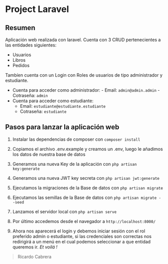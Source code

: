 
# Project Laravel


## Resumen

Aplicación web realizada con laravel.
Cuenta con 3 CRUD pertenecientes a las entidades siguientes:

 - Usuarios
 - Libros
 - Pedidos
 
 Tambíen cuenta con un Login con Roles de usuarios de tipo administrador y estudiante.
 
 - Cuenta para acceder como administrador:
       - Email: `admin@admin.admin`
       - Cotraseña: `admin` 
  - Cuenta para acceder como estudiante:
       - Email: `estudiante@estudiante.estudiante`
       - Cotraseña: `estudiante` 

 

## Pasos para lanzar la aplicación web

  

1. Instalar las dependencias de composer con `composer install`

2. Copiamos el archivo .env.example y creamos un .env, luego le añadimos los datos de nuestra base de datos

3. Generamos una nueva Key de la aplicación con `php artisan key:generate`

4. Generamos una nueva JWT key secreta con `php artisan jwt:generate`

5. Ejecutamos la migraciones de la Base de datos con `php artisan migrate`

6. Ejecutamos las semillas de la Base de datos con `php artisan migrate --seed`

7. Lanzamos el servidor local con `php artisan serve`

8. Por último accedemos desde el navegador a `http://localhost:8000/`
9. Ahora nos aparecerá el login y debemos iniciar sesión con el rol preferido admin o estudiante, si las credenciales son correctas nos redirigirá a un menú en el cual podemos seleccionar a que entidad queremos ir. 
*Et voilá !*

> Ricardo Cabrera
